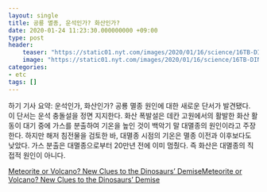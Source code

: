 ```yaml
---
layout: single
title: 공룡 멸종, 운석인가? 화산인가?
date: 2020-01-24 11:23:30.000000000 +09:00
type: post
header:
    teaser: "https://static01.nyt.com/images/2020/01/16/science/16TB-DINOSUARS1/16TB-DINOSUARS1-superJumbo.jpg?quality=90&auto=webp"
    image: "https://static01.nyt.com/images/2020/01/16/science/16TB-DINOSUARS1/16TB-DINOSUARS1-superJumbo.jpg?quality=90&auto=webp"
categories:
- etc
tags: []
---
```


하기 기사 요약: 운석인가, 화산인가? 공룡 멸종 원인에 대한 새로운 단서가 발견됐다. 이 단서는 운석 충돌설을 정면 지지한다. 화산 폭발설은 데칸 고원에서의 활발한 화산 활동이 대기 중에 가스를 분출하여 기온을 높인 것이 백악기 말 대멸종의 원인이라고 주장한다. 하지만 해저 침전물을 검토한 바, 대멸종 시점의 기온은 멸종 이전과 이후보다도 낮았다. 가스 분출은 대멸종으로부터 20만년 전에 이미 멈췄다. 즉 화산은 대멸종의 직접적 원인이 아니다.

[Meteorite or Volcano? New Clues to the Dinosaurs’ DemiseMeteorite or Volcano? New Clues to the Dinosaurs’ Demise](https://www.nytimes.com/2020/01/16/science/dinosaurs-extinction-meteorite-volcano.html?te=1&nl=science-times&emc=edit_sc_20200121?campaign_id=34&instance_id=15338&segment_id=20504&user_id=864cfe7932e398c4f7acc2ecfee50163&regi_id=7422434420200121#after-story-ad-3)
